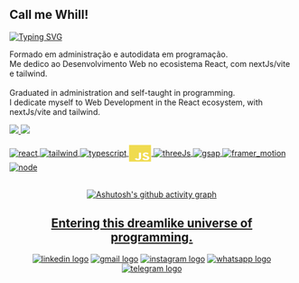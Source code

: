 ## Call me Whill!
[![Typing SVG](https://readme-typing-svg.demolab.com?font=Fira+Code&weight=500&size=25&pause=1000&color=EA8ADF&random=false&width=435&lines=Freelancer+Web+Designer)](https://git.io/typing-svg)

<div style="text-color: #F1E05A">

Formado em administração e autodidata em programação. <br/>
Me dedico ao Desenvolvimento Web no ecosistema React, com nextJs/vite e tailwind.
<br/>
<br/>
Graduated in administration and self-taught in programming. <br/>
I dedicate myself to Web Development in the React ecosystem, with nextJs/vite and tailwind.

</div>

<div>
   <a href="https://github.com/Whillian-Sousa">
   <img height="180em" src="https://github-readme-stats.vercel.app/api?username=Whillian-Sousa&show_icons=true&theme=tokyonight&include_all_commits=true&count_private=true"/>
   <img height="180em" src="https://github-readme-stats.vercel.app/api/top-langs/?username=Whillian-Sousa&layout=compact&langs_count=6&theme=tokyonight"/>

</div>
<div style="display: inline_block"><br>
  <img align="center" alt="react" height="30" width="40" src="https://github.com/Whillian-Sousa/Whillian-Sousa/assets/135404385/c6061262-5b95-4905-927e-9086890f494a">
  <img align="center" alt="tailwind" height="30" width="40" src="https://github.com/Whillian-Sousa/Whillian-Sousa/assets/135404385/1391c8d1-a411-4088-87e3-11943ef3fb4e">
  <img align="center" alt="typescript" height="30" width="40" src="https://github.com/Whillian-Sousa/Whillian-Sousa/assets/135404385/7867e96b-21f0-4135-a6ad-42e35cd74583">
  <img align="center" alt="Javascript" height="30" width="40" src="https://raw.githubusercontent.com/devicons/devicon/master/icons/javascript/javascript-plain.svg">
  <img align="center" alt="threeJs" height="30" width="30" src="https://github.com/Whillian-Sousa/Whillian-Sousa/assets/135404385/ca827dd9-6e89-42ca-8fd8-61c732945a55">
  <img align="center" alt="gsap" height="40" width="40" src="https://github.com/Whillian-Sousa/Whillian-Sousa/assets/135404385/dc69d5d4-df80-46c7-a006-fe2028fae1a5">
  <img align="center" alt="framer_motion" height="30" width="30" src="https://github.com/Whillian-Sousa/Whillian-Sousa/assets/135404385/52e6ba12-67a4-4633-95c0-e3f54eba5a57">
  <img align="center" alt="node" height="30" width="40" src="https://github.com/Whillian-Sousa/Whillian-Sousa/assets/135404385/b50f59cb-d6fb-4361-aea7-08cf3f73147b">
</div>
 
 <br>

<div align="center" >
   
![Ashutosh's github activity graph](https://ssr-contributions-svg.vercel.app/_/Whillian-Sousa?chart=3dbar&gap=0.6&scale=2&flatten=0&animation=wave&animation_duration=1&animation_delay=0.05&animation_amplitude=20&animation_frequency=0.5&animation_wave_center=10_0&format=svg&weeks=30&theme=sunset) 

</div>


 
  <h2 align="center">Entering this dreamlike universe of programming.</h2>


<div align="center">
  <a href="https://www.linkedin.com/in/whillian-sousa-0b5647303/" target="_blank"><img src="https://img.shields.io/static/v1?message=LinkedIn&logo=linkedin&label=&color=0077B5&logoColor=white&labelColor=&style=for-the-badge" height="35" alt="linkedin logo"  /></a>
  <a href="https://instagram.com/lordgodbird" target="_blank"><img src="https://img.shields.io/static/v1?message=Gmail&logo=gmail&label=&color=D14836&logoColor=white&labelColor=&style=for-the-badge" height="35" alt="gmail logo"  /></a>
  <a href="" target="_blank"><img src="https://img.shields.io/static/v1?message=Instagram&logo=instagram&label=&color=E4405F&logoColor=white&labelColor=&style=for-the-badge" height="35" alt="instagram logo"  /></a>
  <a href="" target="_blank"><img src="https://img.shields.io/static/v1?message=Whatsapp&logo=whatsapp&label=&color=25D366&logoColor=white&labelColor=&style=for-the-badge" height="35" alt="whatsapp logo"  /></a>
  <a href="" target="_blank"><img src="https://img.shields.io/static/v1?message=Telegram&logo=telegram&label=&color=2CA5E0&logoColor=white&labelColor=&style=for-the-badge" height="35" alt="telegram logo"  /></a>
</div>

